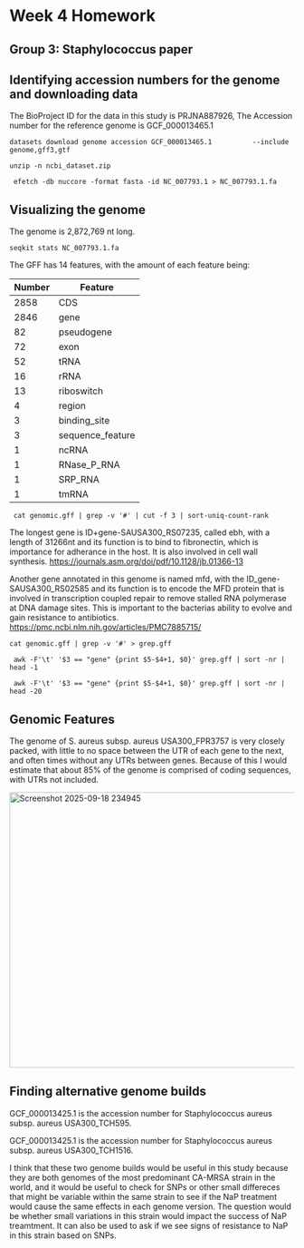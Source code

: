  # Week 4 Homework

 ## Group 3: Staphylococcus paper

 ## Identifying accession numbers for the genome and downloading data

 The BioProject ID for the data in this study is PRJNA887926, The Accession number for the reference genome is GCF_000013465.1

    datasets download genome accession GCF_000013465.1          --include genome,gff3,gtf

    unzip -n ncbi_dataset.zip

     efetch -db nuccore -format fasta -id NC_007793.1 > NC_007793.1.fa

 ## Visualizing the genome 

The genome is 2,872,769 nt long.

    seqkit stats NC_007793.1.fa

The GFF has 14 features, with the amount of each feature being:

| Number | Feature          |
|--------|------------------|
| 2858   | CDS              |
| 2846   | gene             |
| 82     | pseudogene       |
| 72     | exon             |
| 52     | tRNA             |
| 16     | rRNA             |
| 13     | riboswitch       |
| 4      | region           |
| 3      | binding_site     |
| 3      | sequence_feature |
| 1      | ncRNA            |
| 1      | RNase_P_RNA      |
| 1      | SRP_RNA          |
| 1      | tmRNA            |



     cat genomic.gff | grep -v '#' | cut -f 3 | sort-uniq-count-rank

The longest gene is ID+gene-SAUSA300_RS07235, called ebh, with a length of 31266nt and its function is to bind to fibronectin, which is importance for adherance in the host. It is also involved in cell wall synthesis. https://journals.asm.org/doi/pdf/10.1128/jb.01366-13


Another gene annotated in this genome is named mfd, with the ID_gene-SAUSA300_RS02585 and its function is to encode the MFD protein that is involved in transcription coupled repair to remove stalled RNA polymerase at DNA damage sites. This is important to the bacterias ability to evolve and gain resistance to antibiotics. https://pmc.ncbi.nlm.nih.gov/articles/PMC7885715/

    cat genomic.gff | grep -v '#' > grep.gff

     awk -F'\t' '$3 == "gene" {print $5-$4+1, $0}' grep.gff | sort -nr | head -1

     awk -F'\t' '$3 == "gene" {print $5-$4+1, $0}' grep.gff | sort -nr | head -20
     
## Genomic Features

The genome of S. aureus subsp. aureus USA300_FPR3757 is very closely packed, with little to no space between the UTR of each gene to the next, and often times without any UTRs between genes. Because of this I would estimate that about 85% of the genome is comprised of coding sequences, with UTRs not included.

<img width="1400" height="486" alt="Screenshot 2025-09-18 234945" src="https://github.com/user-attachments/assets/55ba93df-d077-4505-9383-67a9629cf7ea" />

## Finding alternative genome builds

GCF_000013425.1 is the accession number for Staphylococcus aureus subsp. aureus USA300_TCH595.

GCF_000013425.1 is the accession number for Staphylococcus aureus subsp. aureus USA300_TCH1516.

I think that these two genome builds would be useful in this study because they are both genomes of the most predominant CA-MRSA strain in the world, and it would be useful to check for SNPs or other small differeces that might be variable within the same strain to see if the NaP treatment would cause the same effects in each genome version. The question would be whether small variations in this strain would impact the success of NaP treamtment. It can also be used to ask if we see signs of resistance to NaP in this strain based on SNPs.
